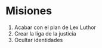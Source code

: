 # Misiones

1. Acabar con el plan de Lex Luthor
2. Crear la liga de la justicia
3. Ocultar identidades
